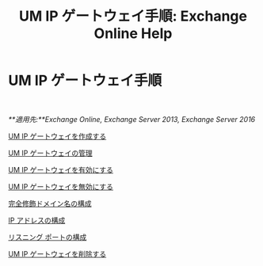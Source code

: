 ﻿---
title: 'UM IP ゲートウェイ手順: Exchange Online Help'
TOCTitle: UM IP ゲートウェイ手順
ms:assetid: 298e51f5-9e42-4395-b9ea-6f16c28a8422
ms:mtpsurl: https://technet.microsoft.com/ja-jp/library/JJ822153(v=EXCHG.150)
ms:contentKeyID: 50555753
ms.date: 05/22/2018
mtps_version: v=EXCHG.150
ms.translationtype: HT
---

# UM IP ゲートウェイ手順

 

_**適用先:**Exchange Online, Exchange Server 2013, Exchange Server 2016_

[UM IP ゲートウェイを作成する](create-a-um-ip-gateway-exchange-2013-help.md)

[UM IP ゲートウェイの管理](manage-a-um-ip-gateway-exchange-2013-help.md)

[UM IP ゲートウェイを有効にする](enable-a-um-ip-gateway-exchange-2013-help.md)

[UM IP ゲートウェイを無効にする](disable-a-um-ip-gateway-exchange-2013-help.md)

[完全修飾ドメイン名の構成](configure-a-fully-qualified-domain-name-exchange-2013-help.md)

[IP アドレスの構成](configure-the-ip-address-exchange-2013-help.md)

[リスニング ポートの構成](configure-the-listening-port-exchange-2013-help.md)

[UM IP ゲートウェイを削除する](delete-a-um-ip-gateway-exchange-2013-help.md)

